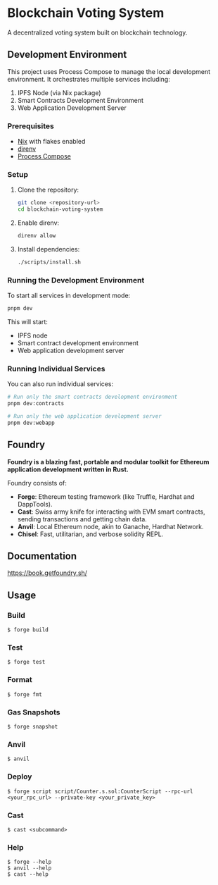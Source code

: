 # Blockchain Voting System

A decentralized voting system built on blockchain technology.

## Development Environment

This project uses Process Compose to manage the local development environment. It orchestrates multiple services including:

1. IPFS Node (via Nix package)
2. Smart Contracts Development Environment
3. Web Application Development Server

### Prerequisites

- [Nix](https://nixos.org/download.html) with flakes enabled
- [direnv](https://direnv.net/)
- [Process Compose](https://github.com/F1bonacc1/process-compose)

### Setup

1. Clone the repository:
   ```bash
   git clone <repository-url>
   cd blockchain-voting-system
   ```

2. Enable direnv:
   ```bash
   direnv allow
   ```

3. Install dependencies:
   ```bash
   ./scripts/install.sh
   ```

### Running the Development Environment

To start all services in development mode:

```bash
pnpm dev
```

This will start:
- IPFS node
- Smart contract development environment
- Web application development server

### Running Individual Services

You can also run individual services:

```bash
# Run only the smart contracts development environment
pnpm dev:contracts

# Run only the web application development server
pnpm dev:webapp
```

## Foundry

**Foundry is a blazing fast, portable and modular toolkit for Ethereum application development written in Rust.**

Foundry consists of:

-   **Forge**: Ethereum testing framework (like Truffle, Hardhat and DappTools).
-   **Cast**: Swiss army knife for interacting with EVM smart contracts, sending transactions and getting chain data.
-   **Anvil**: Local Ethereum node, akin to Ganache, Hardhat Network.
-   **Chisel**: Fast, utilitarian, and verbose solidity REPL.

## Documentation

https://book.getfoundry.sh/

## Usage

### Build

```shell
$ forge build
```

### Test

```shell
$ forge test
```

### Format

```shell
$ forge fmt
```

### Gas Snapshots

```shell
$ forge snapshot
```

### Anvil

```shell
$ anvil
```

### Deploy

```shell
$ forge script script/Counter.s.sol:CounterScript --rpc-url <your_rpc_url> --private-key <your_private_key>
```

### Cast

```shell
$ cast <subcommand>
```

### Help

```shell
$ forge --help
$ anvil --help
$ cast --help
```